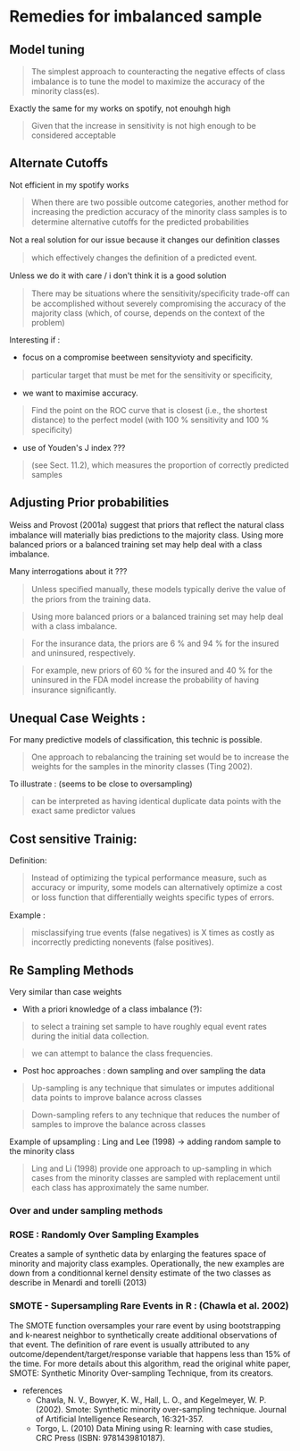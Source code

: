 # Remedies for imbalanced sample 

## Model tuning 
> The simplest approach to counteracting the negative eﬀects of class imbalance is to tune the model to maximize the accuracy of the minority class(es).

Exactly the same for my works on spotify, not enouhgh high 
> Given that the increase in sensitivity is not high enough to be considered acceptable

## Alternate Cutoffs

Not efficient in my spotify works

> When there are two possible outcome categories, another method for increasing the prediction accuracy of the minority class samples is to determine alternative cutoﬀs for the predicted probabilities

Not a real solution for our issue because it changes our definition classes 

> which eﬀectively changes the deﬁnition of a predicted event. 

Unless we do it with care / i don't think it is a good solution

> There may be situations where the sensitivity/speciﬁcity trade-oﬀ can be accomplished without severely compromising the accuracy of the majority class (which, of course, depends on the context of the problem)

Interesting if : 

- focus on a compromise beetween sensityvioty and specificity.
> particular target that must be met for the sensitivity or speciﬁcity,
- we want to maximise accuracy.
> Find the point on the ROC curve that is closest (i.e., the shortest distance) to the perfect model (with 100 % sensitivity and 100 % speciﬁcity)
- use of Youden's J index ???
> (see Sect. 11.2), which measures the proportion of correctly predicted samples

## Adjusting Prior probabilities 

Weiss and Provost (2001a) suggest that priors that reﬂect the natural class imbalance will materially bias predictions to the majority class. Using more balanced priors or a balanced training set may help deal with a class imbalance.

Many interrogations about it ???

> Unless speciﬁed manually, these models typically derive the value of the priors from the training data.

> Using more balanced priors or a balanced training set may help deal with a class imbalance.

> For the insurance data, the priors are 6 % and 94 % for the insured and uninsured, respectively.

> For example, new priors of 60 % for the insured and 40 % for the uninsured in the FDA model increase the probability of having insurance signiﬁcantly.

## Unequal Case Weights : 

For many predictive models of classification, this technic is possible. 

> One approach to rebalancing the training set would be to increase the weights for the samples in the minority classes (Ting 2002). 

To illustrate : (seems to be close to oversampling)

>  can be interpreted as having identical duplicate data points with the exact same predictor values

## Cost sensitive Trainig:

Definition:

> Instead of optimizing the typical performance measure, such as accuracy or impurity, some models can alternatively optimize a cost or loss function that diﬀerentially weights speciﬁc types of errors.

Example : 

>  misclassifying true events (false negatives) is X times as costly as incorrectly predicting nonevents (false positives).

## Re Sampling Methods

Very similar than case weights

- With a priori knowledge of a class imbalance (?): 

>  to select a training set sample to have roughly equal event rates during the initial data collection.

>  we can attempt to balance the class frequencies.

- Post hoc approaches : down sampling and over sampling the data

> Up-sampling is any technique that simulates or imputes additional data points to improve balance across classes

> Down-sampling refers to any technique that reduces the number of samples to improve the balance across classes

Example of upsampling : Ling and Lee (1998) -> adding random sample to the minority class

> Ling and Li (1998) provide one approach to up-sampling in which cases from the minority classes are sampled with replacement until each class has approximately the same number. 

### Over and under sampling methods

### ROSE : Randomly Over Sampling Examples 

Creates a sample of synthetic  data by enlarging the features space of minority and majority class examples. Operationally, the new examples are down from a conditionnal kernel density estimate of the two classes as describe in Menardi and torelli (2013)

### SMOTE - Supersampling Rare Events in R : (Chawla et al. 2002)

The SMOTE function oversamples your rare event by using bootstrapping and k-nearest neighbor to synthetically create additional observations of that event. The definition of rare event is usually attributed to any outcome/dependent/target/response variable that happens less than 15% of the time. For more details about this algorithm, read the original white paper, SMOTE: Synthetic Minority Over-sampling Technique, from its creators.

- references
    - Chawla, N. V., Bowyer, K. W., Hall, L. O., and Kegelmeyer, W. P. (2002). Smote: Synthetic minority over-sampling technique. Journal of Artificial Intelligence Research, 16:321-357.
    - Torgo, L. (2010) Data Mining using R: learning with case studies, CRC Press (ISBN: 9781439810187).
